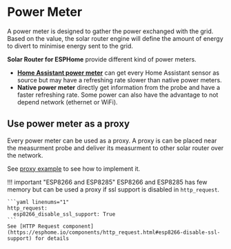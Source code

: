 # Power Meter

A power meter is designed to gather the power exchanged with the grid.  
Based on the value, the solar router engine will define the amount of energy to divert to minimise energy sent to the grid.

**Solar Router for ESPHome** provide different kind of power meters. 

* **[Home Assistant power meter](power_meter_home_assistant.md)** can get every Home Assistant sensor as source but may have a refreshing rate slower than native power meters.
* **Native power meter** directly get information from the probe and have a faster refreshing rate. Some power can also have the advantage to not depend network (ethernet or WiFi).

## Use power meter as a proxy

Every power meter can be used as a proxy. A proxy is can be placed near the measurment probe and deliver its measurment to other solar router over the network.

See [proxy example](example_proxy.md) to see how to implement it.

!!! important "ESP8266 and ESP8285"
    ESP8266 and ESP8285 has few memory but can be used a proxy if ssl support is disabled in `http_request`.

    ```yaml linenums="1"
    http_request:
      esp8266_disable_ssl_support: True
    ```
    See [HTTP Request component](https://esphome.io/components/http_request.html#esp8266-disable-ssl-support) for details